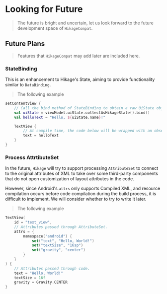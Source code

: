 # Looking for Future

> The future is bright and uncertain, let us look forward to the future development space of `HikageCompat`.

## Future Plans

> Features that `HikageCompat` may add later are included here.

### StateBinding

This is an enhancement to Hikage's State, aiming to provide functionality similar to `DataBinding`.

> The following example

```kotlin
setContentView {
    // Call the bind method of StateBinding to obtain a raw UiState object
    val uiState = viewModel.uiState.collectAsHikageState().bind()
    val helloText = "Hello, ${uiState.name}!"

    TextView {
        // At compile time, the code below will be wrapped with an observe call by hikage-compiler.
        text = helloText
    }
}
```

### Process AttrtibuteSet

In the future, `Hikage` will try to support processing `AttributeSet` to connect to the original attributes of XML to take over some third-party components that do not open customization of layout attributes in the code.

However, since Android's `attrs` only supports Compiled XML, and resource compilation occurs before code compilation during the build process, it is difficult to implement. We will consider whether to try to write it later.

> The following example

```kotlin
TextView(
    id = "text_view",
    // Attributes passed through AttributeSet.
    attrs = {
        namespace("android") {
            set("text", "Hello, World!")
            set("textSize", "16sp")
            set("gravity", "center")
        }
    }
) {
    // Attributes passed through code.
    text = "Hello, World!"
    textSize = 16f
    gravity = Gravity.CENTER
}
```